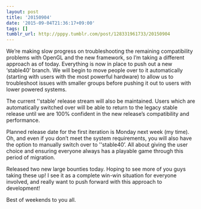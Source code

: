 ```yaml
---
layout: post
title: '20150904'
date: '2015-09-04T21:36:17+09:00'
tags: []
tumblr_url: http://pppy.tumblr.com/post/128331961733/20150904
---
```

We’re making slow progress on troubleshooting the remaining compatibility problems with OpenGL and the new framework, so I’m taking a different approach as of today. Everything is now in place to push out a new ‘stable40’ branch. We will begin to move people over to it automatically (starting with users with the most powerful hardware) to allow us to troubleshoot issues with smaller groups before pushing it out to users with lower powered systems.

The current ''stable’ release stream will also be maintained. Users which are automatically switched over will be able to return to the legacy stable release until we are 100% confident in the new release’s compatibility and performance.

Planned release date for the first iteration is Monday next week (my time). Oh, and even if you don’t meet the system requirements, you will also have the option to manually switch over to ''stable40’. All about giving the user choice and ensuring everyone always has a playable game through this period of migration.

Released two new large bounties today. Hoping to see more of you guys taking these up! I see it as a complete win-win situation for everyone involved, and really want to push forward with this approach to development!

Best of weekends to you all.
